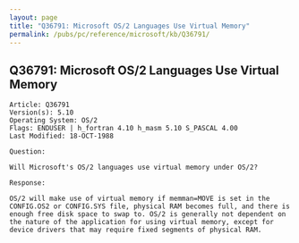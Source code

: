 ```yaml
---
layout: page
title: "Q36791: Microsoft OS/2 Languages Use Virtual Memory"
permalink: /pubs/pc/reference/microsoft/kb/Q36791/
---
```


## Q36791: Microsoft OS/2 Languages Use Virtual Memory

	Article: Q36791
	Version(s): 5.10
	Operating System: OS/2
	Flags: ENDUSER | h_fortran 4.10 h_masm 5.10 S_PASCAL 4.00
	Last Modified: 18-OCT-1988
	
	Question:
	
	Will Microsoft's OS/2 languages use virtual memory under OS/2?
	
	Response:
	
	OS/2 will make use of virtual memory if memman=MOVE is set in the
	CONFIG.OS2 or CONFIG.SYS file, physical RAM becomes full, and there is
	enough free disk space to swap to. OS/2 is generally not dependent on
	the nature of the application for using virtual memory, except for
	device drivers that may require fixed segments of physical RAM.
